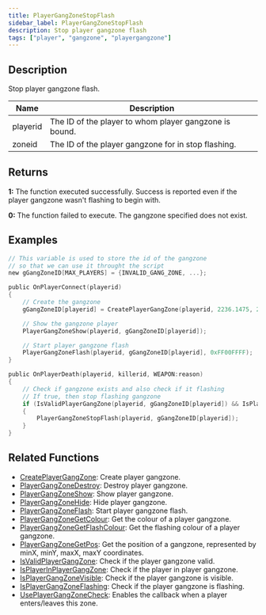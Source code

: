 ```yaml
---
title: PlayerGangZoneStopFlash
sidebar_label: PlayerGangZoneStopFlash
description: Stop player gangzone flash
tags: ["player", "gangzone", "playergangzone"]
---
```


<VersionWarn version='omp v1.1.0.2612' />

## Description

Stop player gangzone flash.

| Name        | Description                                                      |
| ----------- | ---------------------------------------------------------------- |
| playerid    | The ID of the player to whom player gangzone is bound.           |
| zoneid      | The ID of the player gangzone for in stop flashing.              |

## Returns

**1:** The function executed successfully. Success is reported even if the player gangzone wasn't flashing to begin with.

**0:** The function failed to execute. The gangzone specified does not exist.

## Examples

```c
// This variable is used to store the id of the gangzone
// so that we can use it throught the script
new gGangZoneID[MAX_PLAYERS] = {INVALID_GANG_ZONE, ...};

public OnPlayerConnect(playerid)
{
    // Create the gangzone
    gGangZoneID[playerid] = CreatePlayerGangZone(playerid, 2236.1475, 2424.7266, 2319.1636, 2502.4348);

    // Show the gangzone player
    PlayerGangZoneShow(playerid, gGangZoneID[playerid]);

    // Start player gangzone flash    
    PlayerGangZoneFlash(playerid, gGangZoneID[playerid], 0xFF00FFFF);
}

public OnPlayerDeath(playerid, killerid, WEAPON:reason)
{
    // Check if gangzone exists and also check if it flashing
    // If true, then stop flashing gangzone
    if (IsValidPlayerGangZone(playerid, gGangZoneID[playerid]) && IsPlayerGangZoneFlashing(playerid, gGangZoneID[playerid]))
    {
        PlayerGangZoneStopFlash(playerid, gGangZoneID[playerid]);
    }
}
```

## Related Functions

- [CreatePlayerGangZone](CreatePlayerGangZone): Create player gangzone.
- [PlayerGangZoneDestroy](PlayerGangZoneDestroy): Destroy player gangzone.
- [PlayerGangZoneShow](PlayerGangZoneShow): Show player gangzone.
- [PlayerGangZoneHide](PlayerGangZoneHide): Hide player gangzone.
- [PlayerGangZoneFlash](PlayerGangZoneFlash): Start player gangzone flash.
- [PlayerGangZoneGetColour](PlayerGangZoneGetColour): Get the colour of a player gangzone.
- [PlayerGangZoneGetFlashColour](PlayerGangZoneGetFlashColour): Get the flashing colour of a player gangzone.
- [PlayerGangZoneGetPos](PlayerGangZoneGetPos): Get the position of a gangzone, represented by minX, minY, maxX, maxY coordinates.
- [IsValidPlayerGangZone](IsValidPlayerGangZone): Check if the player gangzone valid.
- [IsPlayerInPlayerGangZone](IsPlayerInPlayerGangZone): Check if the player in player gangzone.
- [IsPlayerGangZoneVisible](IsPlayerGangZoneVisible): Check if the player gangzone is visible.
- [IsPlayerGangZoneFlashing](IsPlayerGangZoneFlashing): Check if the player gangzone is flashing.
- [UsePlayerGangZoneCheck](UsePlayerGangZoneCheck): Enables the callback when a player enters/leaves this zone.